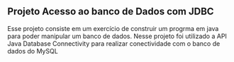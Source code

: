 Projeto Acesso ao banco de Dados com JDBC
-----------------------------------------------------------

Esse projeto consiste em um exercício de construir um progrma em java para poder manipular um banco de dados.
Nesse projeto foi utilizado a API Java Database Connectivity para realizar conectividade com o banco de dados do
MySQL